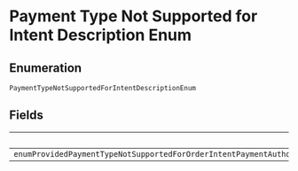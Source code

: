 
# Payment Type Not Supported for Intent Description Enum

## Enumeration

`PaymentTypeNotSupportedForIntentDescriptionEnum`

## Fields

| Name |
|  --- |
| `enumProvidedPaymentTypeNotSupportedForOrderIntentPaymentAuthorizationsAreSupportedOnlyForOrderWithIntentAUTHORIZEAndPaymentCapturesAreSupportedOnlyForOrderWithIntentCAPTURE` |

